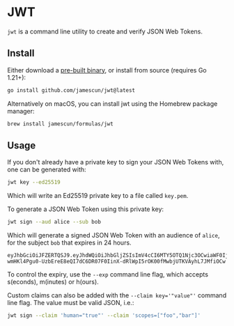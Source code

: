 # JWT

`jwt` is a command line utility to create and verify JSON Web Tokens.

## Install

Either download a [pre-built binary](https://github.com/jamescun/jwt/releases), or install from source (requires Go 1.21+):

```sh
go install github.com/jamescun/jwt@latest
```

Alternatively on macOS, you can install jwt using the Homebrew package manager:

```sh
brew install jamescun/formulas/jwt
```

## Usage

If you don't already have a private key to sign your JSON Web Tokens with, one can be generated with:

```sh
jwt key --ed25519
```

Which will write an Ed25519 private key to a file called `key.pem`.

To generate a JSON Web Token using this private key:

```sh
jwt sign --aud alice --sub bob
```

Which will generate a signed JSON Web Token with an audience of `alice`, for the subject `bob` that expires in 24 hours.

```
eyJhbGciOiJFZERTQSJ9.eyJhdWQiOiJhbGljZSIsImV4cCI6MTY5OTQ1Njc3OCwiaWF0IjoxNjk5MzcwMzc4LCJpc3MiOiJnaXRodWIuY29tL2phbWVzY3VuL2p3dCIsIm5iZiI6MTY5OTM3MDM3OCwic3ViIjoiYm9iIn0.EvBPiqBbMH6DdUo-wmHKl4Pgu0-UzbEreE8eQI7dC6DR07F0IinX-dRlWpI5rOK00fMwbjUTKVAyhL7JMfiOCw
```

To control the expiry, use the `--exp` command line flag, which accepts s(econds), m(inutes) or h(ours).

Custom claims can also be added with the `--claim key='"value"'` command line flag. The value must be valid JSON, i.e.:

```sh
jwt sign --claim 'human="true"' --claim 'scopes=["foo","bar"]'
```
